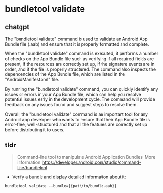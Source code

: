# bundletool validate 
## chatgpt 
The "bundletool validate" command is used to validate an Android App Bundle file (.aab) and ensure that it is properly formatted and complete. 

When the "bundletool validate" command is executed, it performs a number of checks on the App Bundle file such as verifying if all required fields are present, if the resources are correctly set up, if the signature events are in order, and if the file is properly structured. The command also inspects the dependencies of the App Bundle file, which are listed in the "AndroidManifest.xml" file.

By running the "bundletool validate" command, you can quickly identify any issues or errors in your App Bundle file, which can help you resolve potential issues early in the development cycle. The command will provide feedback on any issues found and suggest steps to resolve them.

Overall, the "bundletool validate" command is an important tool for any Android app developer who wants to ensure that their App Bundle file is error-free, well-structured and that all the features are correctly set up before distributing it to users. 

## tldr 
 
> Command-line tool to manipulate Android Application Bundles.
> More information: <https://developer.android.com/studio/command-line/bundletool>.

- Verify a bundle and display detailed information about it:

`bundletool validate --bundle={{path/to/bundle.aab}}`
